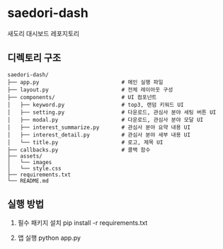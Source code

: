 # saedori-dash
새도리 대시보드 레포지토리



## 디렉토리 구조

```
saedori-dash/
├── app.py                          # 메인 실행 파일
├── layout.py                       # 전체 레이아웃 구성
├── components/                     # UI 컴포넌트
│   ├── keyword.py                  # top3, 랜덤 키워드 UI
│   ├── setting.py                  # 다운로드, 관심사 분야 세팅 버튼 UI
│   ├── modal.py                    # 다운로드, 관심사 분야 모달 UI
│   ├── interest_summarize.py       # 관심사 분야 요약 내용 UI
│   ├── interest_detail.py          # 관심사 분야 세부 내용 UI
│   └── title.py                    # 로고, 제목 UI
├── callbacks.py                    # 콜백 함수
├── assets/      
│   └── images           
│   └── style.css
├── requirements.txt                
└── README.md                       
```



## 실행 방법

1. 필수 패키지 설치
pip install -r requirements.txt

2. 앱 실행
python app.py
